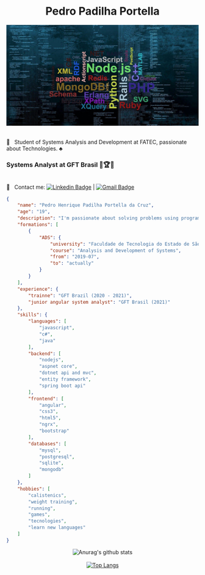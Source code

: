 <h1 align="center">Pedro Padilha Portella</h1> 
<img width="auto" src="https://github.com/PedroPadilhaPortella/PedroPadilhaPortella/blob/master/index.jpg">

 <br/> :purple_heart: &nbsp; Student of Systems Analysis and Development at FATEC, passionate about Technologies. :clubs:
  ### Systems Analyst at GFT Brasil :gem::trophy::gem:
  
<br/> :email: &nbsp; Contact me: [![Linkedin Badge](https://img.shields.io/badge/-PedroPortella-blue?style=flat-square&logo=Linkedin&logoColor=white&link=https://www.linkedin.com/in/pedro-padilha-portella-02a67318a/)](https://www.linkedin.com/in/pedro-padilha-portella-02a67318a/) 
| 
[![Gmail Badge](https://img.shields.io/badge/-pedro.kadjin.sg@gmail.com-c14438?style=flat-square&logo=Gmail&logoColor=white&link=mailto:pedro.kadjin.sg@gmail.com)](mailto:pedro.kadjin.sg@gmail.com)

```json
{
    "name": "Pedro Henrique Padilha Portella da Cruz",
    "age": "19",
    "description": "I'm passionate about solving problems using programming",
    "formations": [
        {
            "ADS": {
                "university": "Faculdade de Tecnologia do Estado de São Paulo - Zona Sul",
                "course": "Analysis and Development of Systems",
                "from": "2019-07",
                "to": "actually"
            }
        }
    ],
    "experience": {
        "trainne": "GFT Brazil (2020 - 2021)",
        "junior angular system analyst": "GFT Brasil (2021)"
    },
    "skills": {
        "languages": [
            "javascript",
            "c#",
            "java"
        ],
        "backend": [
            "nodejs",
            "aspnet core",
            "dotnet api and mvc",
            "entity framework",
            "spring boot api"
        ],
        "frontend": [
            "angular",
            "css3",
            "html5",
            "ngrx",
            "bootstrap"
        ],
        "databases": [
            "mysql",
            "postgresql",
            "sqlite",
            "mongodb"
        ]
    },
    "hobbies": [
        "calistenics",
        "weight training",
        "running",
        "games",
        "tecnologies",
        "learn new languages"
    ]
}

```

<div align="center">

![Anurag's github stats](https://github-readme-stats.vercel.app/api?username=pedropadilhaportella&show_icons=true&theme=tokyonight)<br/><br/>
[![Top Langs](https://github-readme-stats.vercel.app/api/top-langs/?username=pedropadilhaportella&layout=compact&show_icons=true&theme=tokyonight)](https://github.com/eeikee/github-readme-stats)

 </div>
